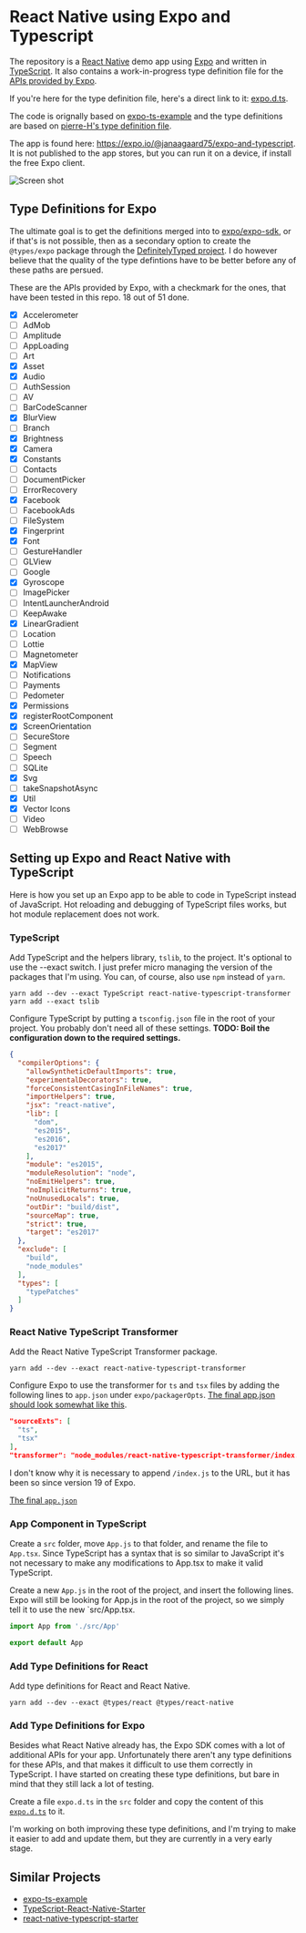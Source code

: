 # React Native using Expo and Typescript

The repository is a [React Native](https://facebook.github.io/react-native/) demo app using [Expo](https://expo.io) and written in [TypeScript](http://www.typescriptlang.org). It also contains a work-in-progress type definition file for the [APIs provided by Expo](https://docs.expo.io/versions/latest/sdk/index.html).

If you're here for the type definition file, here's a direct link to it: [expo.d.ts](https://github.com/janaagaard75/expo-and-typescript/blob/master/src/expo.d.ts).

The code is orignally based on [expo-ts-example](https://github.com/dalcib/expo-ts-example) and the type definitions are based on [pierre-H's type definition file](https://gist.github.com/pierre-H/eef9a9225fb1c5a0f81180a8b0fbb2c2).

The app is found here: <https://expo.io/@janaagaard75/expo-and-typescript>. It is not published to the app stores, but you can run it on a device, if install the free Expo client.

![Screen shot](https://github.com/janaagaard75/expo-and-typescript/raw/master/screen-shot.png)

## Type Definitions for Expo

The ultimate goal is to get the definitions merged into to [expo/expo-sdk](https://github.com/expo/expo-sdk), or if that's is not possible, then as a secondary option to create the `@types/expo` package through the [DefinitelyTyped project](https://github.com/DefinitelyTyped/DefinitelyTyped). I do however believe that the quality of the type defintions have to be better before any of these paths are persued.

These are the APIs provided by Expo, with a checkmark for the ones, that have been tested in this repo. 18 out of 51 done.

* [x] Accelerometer
* [ ] AdMob
* [ ] Amplitude
* [ ] AppLoading
* [ ] Art
* [x] Asset
* [x] Audio
* [ ] AuthSession
* [ ] AV
* [ ] BarCodeScanner
* [x] BlurView
* [ ] Branch
* [x] Brightness
* [x] Camera
* [x] Constants
* [ ] Contacts
* [ ] DocumentPicker
* [ ] ErrorRecovery
* [x] Facebook
* [ ] FacebookAds
* [ ] FileSystem
* [x] Fingerprint
* [x] Font
* [ ] GestureHandler
* [ ] GLView
* [ ] Google
* [x] Gyroscope
* [ ] ImagePicker
* [ ] IntentLauncherAndroid
* [ ] KeepAwake
* [x] LinearGradient
* [ ] Location
* [ ] Lottie
* [ ] Magnetometer
* [x] MapView
* [ ] Notifications
* [ ] Payments
* [ ] Pedometer
* [x] Permissions
* [x] registerRootComponent
* [x] ScreenOrientation
* [ ] SecureStore
* [ ] Segment
* [ ] Speech
* [ ] SQLite
* [x] Svg
* [ ] takeSnapshotAsync
* [x] Util
* [x] Vector Icons
* [ ] Video
* [ ] WebBrowse

## Setting up Expo and React Native with TypeScript

Here is how you set up an Expo app to be able to code in TypeScript instead of JavaScript. Hot reloading and debugging of TypeScript files works, but hot module replacement does not work.

### TypeScript

Add TypeScript and the helpers library, `tslib`, to the project. It's optional to use the --exact switch. I just prefer micro managing the version of the packages that I'm using. You can, of course, also use `npm` instead of `yarn`.

```shell
yarn add --dev --exact TypeScript react-native-typescript-transformer
yarn add --exact tslib
```

Configure TypeScript by putting a `tsconfig.json` file in the root of your project. You probably don't need all of these settings. **TODO: Boil the configuration down to the required settings.**

```json
{
  "compilerOptions": {
    "allowSyntheticDefaultImports": true,
    "experimentalDecorators": true,
    "forceConsistentCasingInFileNames": true,
    "importHelpers": true,
    "jsx": "react-native",
    "lib": [
      "dom",
      "es2015",
      "es2016",
      "es2017"
    ],
    "module": "es2015",
    "moduleResolution": "node",
    "noEmitHelpers": true,
    "noImplicitReturns": true,
    "noUnusedLocals": true,
    "outDir": "build/dist",
    "sourceMap": true,
    "strict": true,
    "target": "es2017"
  },
  "exclude": [
    "build",
    "node_modules"
  ],
  "types": [
    "typePatches"
  ]
}
```

### React Native TypeScript Transformer

Add the React Native TypeScript Transformer package.

```shell
yarn add --dev --exact react-native-typescript-transformer
```

Configure Expo to use the transformer for `ts` and `tsx` files by adding the following lines to `app.json` under `expo/packagerOpts`. [The final app.json should look somewhat like this](https://raw.githubusercontent.com/janaagaard75/expo-and-typescript/master/app.json).

```json
"sourceExts": [
  "ts",
  "tsx"
],
"transformer": "node_modules/react-native-typescript-transformer/index.js"
```

I don't know why it is necessary to append `/index.js` to the URL, but it has been so since version 19 of Expo.

[The final `app.json`](https://github.com/janaagaard75/expo-and-typescript/blob/master/app.json)

### App Component in TypeScript

Create a `src` folder, move `App.js` to that folder, and rename the file to `App.tsx`. Since TypeScript has a syntax that is so similar to JavaScript it's not necessary to make any modifications to App.tsx to make it valid TypeScript.

Create a new `App.js` in the root of the project, and insert the following lines. Expo will still be looking for App.js in the root of the project, so we simply tell it to use the new `src/App.tsx.

```javascript
import App from './src/App'

export default App
```

### Add Type Definitions for React

Add type definitions for React and React Native.

```shell
yarn add --dev --exact @types/react @types/react-native
```

### Add Type Definitions for Expo

Besides what React Native already has, the Expo SDK comes with a lot of additional APIs for your app. Unfortunately there aren't any type definitions for these APIs, and that makes it difficult to use them correctly in TypeScript. I have started on creating these type definitions, but bare in mind that they still lack a lot of testing.

Create a file `expo.d.ts` in the `src` folder and copy the content of this [`expo.d.ts`](https://raw.githubusercontent.com/janaagaard75/expo-sdk-with-type-definitions/master/expo.d.ts) to it.

I'm working on both improving these type definitions, and I'm trying to make it easier to add and update them, but they are currently in a very early stage.

## Similar Projects

* [expo-ts-example](https://github.com/dalcib/expo-ts-example)
* [TypeScript-React-Native-Starter](https://github.com/Microsoft/TypeScript-React-Native-Starter)
* [react-native-typescript-starter](https://github.com/cbrevik/react-native-typescript-starter)
